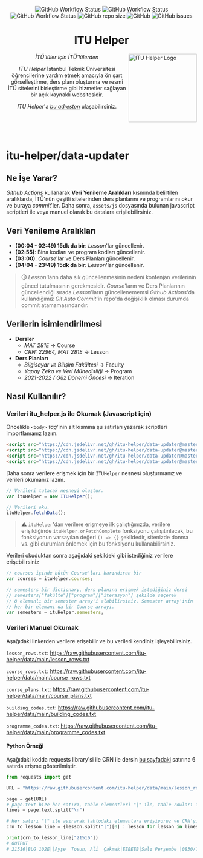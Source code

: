 <div align="center">

![GitHub Workflow Status](https://img.shields.io/github/actions/workflow/status/itu-helper/data-updater/refresh_lessons.yml?label=Refreshing%20Lesson&logo=docusign&style=flat-square)
![GitHub Workflow Status](https://img.shields.io/github/actions/workflow/status/itu-helper/data-updater/refresh_courses_and_plans.yml?label=Refreshing%20Courses%20%26%20Course%20Plans&logo=docusign&style=flat-square)
![GitHub Workflow Status](https://img.shields.io/github/actions/workflow/status/itu-helper/data-updater/refresh_misc.yml?label=Refreshing%20Misc&logo=docusign&style=flat-square)
![GitHub repo size](https://img.shields.io/github/repo-size/itu-helper/data-updater?label=Repository%20Size&logo=github&style=flat-square)
![GitHub](https://img.shields.io/github/license/itu-helper/data-updater?label=License&style=flat-square)
![GitHub issues](https://img.shields.io/github/issues-raw/itu-helper/data-updater?label=License&style=flat-square)

# **ITU Helper**

</div>
    
<div align="left">
    <img src="https://raw.githubusercontent.com/itu-helper/home/main/images/logo.png" align="right"
     alt="ITU Helper Logo" width="180" height="180">
</div>
<div align="center">

_İTÜ'lüler için İTÜ'lülerden_

_ITU Helper_ İstanbul Teknik Üniversitesi öğrencilerine yardım etmek amacıyla ön şart görselleştirme, ders planı oluşturma ve resmi İTÜ sitelerini birleştirme gibi hizmetler sağlayan bir açık kaynaklı websitesidir.

_ITU Helper_'a [_bu adresten_](https://itu-helper.github.io/home/) ulaşabilirsiniz.

</div>
<br>
<br>
<br>

# **itu-helper/data-updater**

## **Ne İşe Yarar?**

_Github Actions_ kullanarak **Veri Yenileme Aralıkları** kısmında belirtilen aralıklarda, İTÜ'nün çeşitli sitelerinden ders planlarını ve programlarını okur ve buraya _commit_'ler. Daha sonra, `assets/js` dosyasında bulunan javascript scriptleri ile veya manuel olarak bu datalara erişilebilirsiniz.

## **Veri Yenileme Aralıkları**

-   **(00:04 - 02:49) 15dk da bir**: _Lesson_'lar güncellenir.
-   **(02:55)**: Bina kodları ve program kodları güncellenir.
-   **(03:00)**: _Course_'lar ve Ders Planları güncellenir.
-   **(04:04 - 23:49) 15dk da bir**: _Lesson_'lar güncellenir.

> 🛈 _Lesson_'ların daha sık güncellenmesinin nedeni kontenjan verilerinin güncel tutulmasının gerekmesidir. _Course_'ların ve Ders Planlarının güncellendiği sırada _Lesson_'ların güncellenememsi _Github Actions_'da kullandığımız _Git Auto Commit_'in repo'da değişiklik olması durumda commit atamamasındandır.

## **Verilerin İsimlendirilmesi**

-   **Dersler**
    -   _MAT 281E_ → Course
    -   _CRN: 22964, MAT 281E_ → Lesson
-   **Ders Planları**
    -   _Bilgisayar ve Bilişim Fakültesi_ → Faculty
    -   _Yapay Zeka ve Veri Mühedisliği_ → Program
    -   _2021-2022 / Güz Dönemi Öncesi_ → Iteration

## **Nasıl Kullanılır?**

### **Verileri itu_helper.js ile Okumak (Javascript için)**

Öncelikle `<body>` _tag_'inin alt kısmına şu satırları yazarak scriptleri importlamanız lazım.

```html
<script src="https://cdn.jsdelivr.net/gh/itu-helper/data-updater@master/assets/js/lesson.js"></script>
<script src="https://cdn.jsdelivr.net/gh/itu-helper/data-updater@master/assets/js/course.js"></script>
<script src="https://cdn.jsdelivr.net/gh/itu-helper/data-updater@master/assets/js/course_group.js"></script>
<script src="https://cdn.jsdelivr.net/gh/itu-helper/data-updater@master/assets/js/itu_helper.js"></script>
```

Daha sonra verilere erişmek için bir `ITUHelper` nesnesi oluşturmanız ve verileri okumanız lazım.

```javascript
// Verileri tutacak nesneyi oluştur.
var ituHelper = new ITUHelper();

// Verileri oku.
ituHelper.fetchData();
```

> :warning: `ituHelper`'dan verilere erişmeye ilk çalıştığınızda, verilere erişildiğinde `ituHelper.onFetchComplete` fonksiyonu çalışıtırılacak, bu fonksiyonun varsayılan değeri `() => {}` şekildedir, sitenizde donma vs. gibi durumları önlemek için bu fonksiyonu kullanabilirsiniz.

Verileri okuduktan sonra aşağıdaki şekildeki gibi istediğiniz verilere erişebilirsiniz

```javascript
// courses içinde bütün Course'ları barındıran bir
var courses = ituHelper.courses;

// semesters bir dictionary, ders planına erişmek istediğiniz dersi
// semesters["fakülte"]["program"]["iterasyon"] şekilde seçerek
// 8 elemanlı bir semester array'i alabilirsiniz. Semester array'inin
// her bir elemanı da bir Course arrayi.
var semesters = ituHelper.semesters;
```

### **Verileri Manuel Okumak**

Aşağıdaki linkerden verilere erişebilir ve bu verileri kendiniz işleyebilirsiniz.

`lesson_rows.txt`: https://raw.githubusercontent.com/itu-helper/data/main/lesson_rows.txt

`course_rows.txt`: https://raw.githubusercontent.com/itu-helper/data/main/course_rows.txt

`course_plans.txt`: https://raw.githubusercontent.com/itu-helper/data/main/course_plans.txt

`building_codes.txt`: https://raw.githubusercontent.com/itu-helper/data/main/building_codes.txt

`programme_codes.txt`: https://raw.githubusercontent.com/itu-helper/data/main/programme_codes.txt

#### **Python Örneği**

Aşağıdaki kodda requests library'si ile CRN ile dersin [bu sayfadaki](https://www.sis.itu.edu.tr/TR/ogrenci/ders-programi/ders-programi.php?seviye=LS) satırına 6 satırda erişme gösterilmiştir.

```python
from requests import get

URL = "https://raw.githubusercontent.com/itu-helper/data/main/lesson_rows.txt"

page = get(URL)
# page.text bize her satırı, table elementleri "|" ile, table rowları ise "\n" ile ayrılmış bir şekilde returnler.
lines = page.text.split("\n")

# Her satırı "|" ile ayırarak tablodaki elemanlara erişiyoruz ve CRN'yi dictionary'nin key'i olacak şekilde dictionary compherension yapıyoruz.
crn_to_lesson_line = {lesson.split("|")[0] : lesson for lesson in lines}

print(crn_to_lesson_line["21516"])
# OUTPUT
# 21516|BLG 102E||Ayşe  Tosun, Ali  Çakmak|EEBEEB|Salı Perşembe |0830/1129 1530/1729 |5102 6307 |110|85|BLG, BLGE, CEN
```
